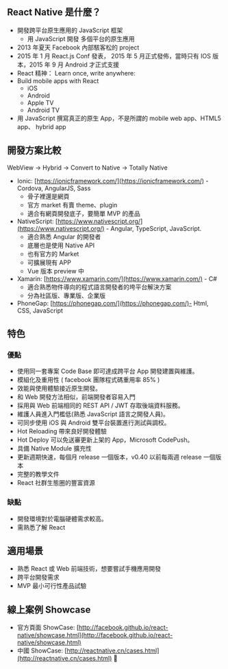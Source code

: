 
## React Native 是什麼？

- 開發跨平台原生應用的 JavaScript 框架
  - 用 JavaScript 開發  多個平台的原生應用
- 2013 年夏天 Facebook 內部駭客松的 project
- 2015 年 1 月 React.js Conf 發表， 2015 年 5 月正式發佈，當時只有 IOS 版本，2015 年 9 月 Android 才正式支援
- React 精神： Learn once, write anywhere:
- Build mobile apps with React
  - iOS
  - Android
  - Apple TV
  - Android TV
- 用 JavaScript 撰寫真正的原生 App，不是所謂的 mobile web app、HTML5 app、 hybrid app

## 開發方案比較

WebView -> Hybrid -> Convert to Native -> Totally Native

- Ionic: [https://ionicframework.com/](https://ionicframework.com/) - Cordova, AngularJS, Sass
  - 骨子裡還是網頁
  - 官方 market 有賣 theme、plugin
  - 適合有網頁開發底子，要簡單 MVP 的產品
- NativeScript: [https://www.nativescript.org/](https://www.nativescript.org/) - Angular, TypeScript, JavaScript.
  - 適合熟悉 Angular 的開發者
  - 底層也是使用 Native API
  - 也有官方的 Market
  - 可擴展現有 APP
  - Vue 版本 preview 中
- Xamarin: [https://www.xamarin.com/](https://www.xamarin.com/) - C#
  - 適合熟悉物件導向的程式語言開發者的垮平台解決方案
  - 分為社區版、專業版、企業版
- PhoneGap: [https://phonegap.com/](https://phonegap.com/)- Html, CSS, JavaScript

## 特色

### 優點

- 使用同一套專案 Code Base 即可達成跨平台 App 開發建置與維護。
- 模組化及重用性 ( facebook 團隊程式碼重用率 85% )
- 效能與使用體驗接近原生開發。
- 和 Web 開發方法相似，前端開發者容易入門
- 採用與 Web 前端相同的 REST API / JWT 存取後端資料服務。
- 維護人員進入門檻低(熟悉 JavaScript 語言之開發人員)。
- 可同步使用 iOS 與 Android 雙平台裝置進行測試與調校。
- Hot Reloading 帶來良好開發體驗
- Hot Deploy 可以免送審更新上架的 App，Microsoft CodePush。
- 具備 Native Module 擴充性
- 更新週期快速，每個月 release 一個版本，v0.40 以前每兩週 release 一個版本
- 完整的教學文件
- React 社群生態圈的豐富資源

### 缺點

- 開發環境對於電腦硬體需求較高。
- 需熟悉了解 React

## 適用場景

- 熟悉 React 或 Web 前端技術，想要嘗試手機應用開發
- 跨平台開發需求
- MVP 最小可行性產品試驗

## 線上案例 Showcase

- 官方頁面 ShowCase: [http://facebook.github.io/react-native/showcase.html](http://facebook.github.io/react-native/showcase.html)
- 中國 ShowCase: [http://reactnative.cn/cases.html](http://reactnative.cn/cases.html)
  
